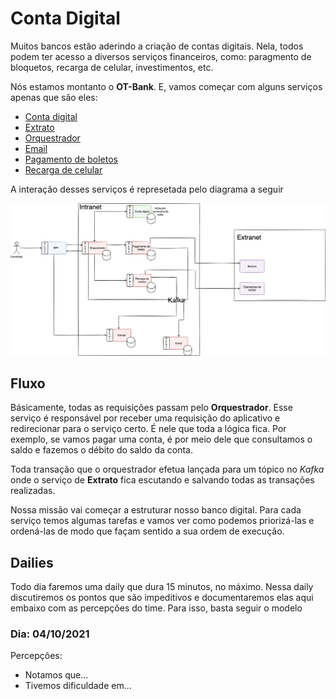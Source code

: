 # Conta Digital

Muitos bancos estão aderindo a criação de contas digitais. Nela, todos podem ter acesso a diversos serviços financeiros, como: paragmento de bloquetos, recarga de celular, investimentos, etc.

Nós estamos montanto o **OT-Bank**. E, vamos começar com alguns serviços apenas que são eles:
  - [Conta digital](./conta-digital/README.md)
  - [Extrato](./extrato/README.md)
  - [Orquestrador](./orquestrador/README.md)
  - [Email](./email/README.md)
  - [Pagamento de boletos](./pagamento-boleto/README.md)
  - [Recarga de celular](./pagamento-boleto/README.md)

A interação desses serviços é represetada pelo diagrama a seguir

![diagrama de serviços](./imgs/conta-digital.png)

## Fluxo

Básicamente, todas as requisições passam pelo **Orquestrador**. Esse serviço é responsável por receber uma requisição do aplicativo e redirecionar para o serviço certo. É nele que toda a lógica fica. Por exemplo, se vamos pagar uma conta, é por meio dele que consultamos o saldo e fazemos o débito do saldo da conta.

Toda transação que o orquestrador efetua lançada para um tópico no _Kafka_ onde o serviço de **Extrato** fica escutando e salvando todas as transações realizadas.

Nossa missão vai começar a estruturar nosso banco digital. Para cada serviço temos algumas tarefas e vamos ver como podemos priorizá-las e ordená-las de modo que façam sentido a sua ordem de execução.

## Dailies
Todo dia faremos uma daily que dura 15 minutos, no máximo. Nessa daily discutiremos os pontos que são impeditivos e documentaremos elas aqui embaixo com as percepções do time. Para isso, basta seguir o modelo

### Dia: 04/10/2021
Percepções:
- Notamos que...
- Tivemos dificuldade em...


